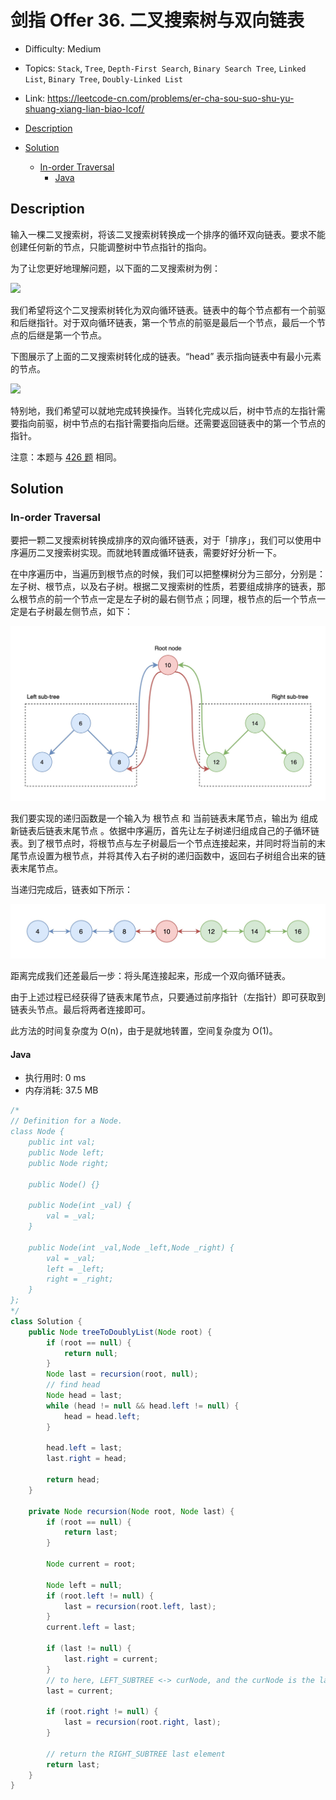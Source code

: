 <!-- omit in toc -->
# 剑指 Offer 36.  二叉搜索树与双向链表

- Difficulty: Medium
- Topics: `Stack`, `Tree`, `Depth-First Search`, `Binary Search Tree`, `Linked List`, `Binary Tree`, `Doubly-Linked List`
- Link: https://leetcode-cn.com/problems/er-cha-sou-suo-shu-yu-shuang-xiang-lian-biao-lcof/

- [Description](#description)
- [Solution](#solution)
  - [In-order Traversal](#in-order-traversal)
    - [Java](#java)

## Description

输入一棵二叉搜索树，将该二叉搜索树转换成一个排序的循环双向链表。要求不能创建任何新的节点，只能调整树中节点指针的指向。

为了让您更好地理解问题，以下面的二叉搜索树为例：

![](https://assets.leetcode.com/uploads/2018/10/12/bstdlloriginalbst.png)


我们希望将这个二叉搜索树转化为双向循环链表。链表中的每个节点都有一个前驱和后继指针。对于双向循环链表，第一个节点的前驱是最后一个节点，最后一个节点的后继是第一个节点。

下图展示了上面的二叉搜索树转化成的链表。“head” 表示指向链表中有最小元素的节点。

![](https://assets.leetcode.com/uploads/2018/10/12/bstdllreturndll.png)


特别地，我们希望可以就地完成转换操作。当转化完成以后，树中节点的左指针需要指向前驱，树中节点的右指针需要指向后继。还需要返回链表中的第一个节点的指针。


注意：本题与 [426 题](# "no ref") 相同。

## Solution

<!-- 见 [426 题题解](#Solution "no ref")。-->

### In-order Traversal


要把一颗二叉搜索树转换成排序的双向循环链表，对于「排序」，我们可以使用中序遍历二叉搜索树实现。而就地转置成循环链表，需要好好分析一下。

在中序遍历中，当遍历到根节点的时候，我们可以把整棵树分为三部分，分别是：左子树、根节点，以及右子树。根据二叉搜索树的性质，若要组成排序的链表，那么根节点的前一个节点一定是左子树的最右侧节点；同理，根节点的后一个节点一定是右子树最左侧节点，如下：

![offer_36](assets/%E5%89%91%E6%8C%87%20Offer%2036.%20%E4%BA%8C%E5%8F%89%E6%90%9C%E7%B4%A2%E6%A0%91%E4%B8%8E%E5%8F%8C%E5%90%91%E9%93%BE%E8%A1%A8/offer_36.jpg)


我们要实现的递归函数是一个输入为 根节点 和 当前链表末尾节点，输出为 组成新链表后链表末尾节点 。依据中序遍历，首先让左子树递归组成自己的子循环链表。到了根节点时，将根节点与左子树最后一个节点连接起来，并同时将当前的末尾节点设置为根节点，并将其传入右子树的递归函数中，返回右子树组合出来的链表末尾节点。

当递归完成后，链表如下所示：

![offer_36_list](assets/%E5%89%91%E6%8C%87%20Offer%2036.%20%E4%BA%8C%E5%8F%89%E6%90%9C%E7%B4%A2%E6%A0%91%E4%B8%8E%E5%8F%8C%E5%90%91%E9%93%BE%E8%A1%A8/offer_36_list.jpg)

距离完成我们还差最后一步：将头尾连接起来，形成一个双向循环链表。

由于上述过程已经获得了链表末尾节点，只要通过前序指针（左指针）即可获取到链表头节点。最后将两者连接即可。

此方法的时间复杂度为 O(n)，由于是就地转置，空间复杂度为 O(1)。

#### Java

- 执行用时: 0 ms
- 内存消耗: 37.5 MB

```java
/*
// Definition for a Node.
class Node {
    public int val;
    public Node left;
    public Node right;

    public Node() {}

    public Node(int _val) {
        val = _val;
    }

    public Node(int _val,Node _left,Node _right) {
        val = _val;
        left = _left;
        right = _right;
    }
};
*/
class Solution {
    public Node treeToDoublyList(Node root) {
        if (root == null) {
            return null;
        }
        Node last = recursion(root, null);
        // find head
        Node head = last;
        while (head != null && head.left != null) {
            head = head.left;
        }
        
        head.left = last;
        last.right = head;

        return head;
    }

    private Node recursion(Node root, Node last) {
        if (root == null) {
            return last;
        }

        Node current = root;

        Node left = null;
        if (root.left != null) {
            last = recursion(root.left, last);   
        }
        current.left = last;
        
        if (last != null) {
            last.right = current;
        }
        // to here, LEFT_SUBTREE <-> curNode, and the curNode is the largest element in this doubly linked list.
        last = current;

        if (root.right != null) {
            last = recursion(root.right, last);
        }
        
        // return the RIGHT_SUBTREE last element
        return last;
    }
}
```
